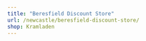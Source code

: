 ```yaml
---
title: "Beresfield Discount Store"
url: /newcastle/beresfield-discount-store/
shop: Kramladen
---
```

